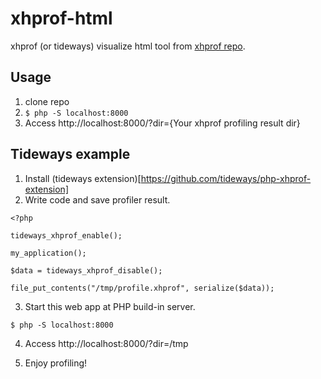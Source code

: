 # xhprof-html

xhprof (or tideways) visualize html tool from [xhprof repo](https://github.com/phacility/xhprof).


## Usage

1. clone repo
2. ```$ php -S localhost:8000```
3. Access http://localhost:8000/?dir={Your xhprof profiling result dir}


## Tideways example

1. Install (tideways extension)[https://github.com/tideways/php-xhprof-extension]
2. Write code and save profiler result.

```
<?php

tideways_xhprof_enable();

my_application();

$data = tideways_xhprof_disable();

file_put_contents("/tmp/profile.xhprof", serialize($data));
```

3. Start this web app at PHP build-in server.

```
$ php -S localhost:8000
```

4. Access http://localhost:8000/?dir=/tmp

5. Enjoy profiling!
